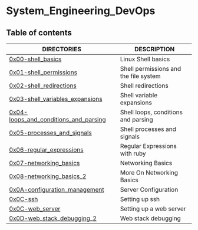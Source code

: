 # System_Engineering_DevOps

## Table of contents
DIRECTORIES | DESCRIPTION
--------- | -----------
[0x00-shell_basics](https://github.com/mikechege01/alx-system_engineering-devops/tree/master/0x00-shell_basics) | Linux Shell basics
[0x01-shell_permissions](https://github.com/mikechege01/alx-system_engineering-devops/tree/master/0x01-shell_permissions) | Shell permissions and the file system
[0x02-shell_redirections](https://github.com/mikechege01/alx-system_engineering-devops/tree/master/0x02-shell_redirections) | Shell redirections
[0x03-shell_variables_expansions](https://github.com/mikechege01/alx-system_engineering-devops/tree/master/0x03-shell_variables_expansions) | Shell variable expansions
[0x04-loops_and_conditions_and_parsing](https://github.com/mikechege01/alx-system_engineering-devops/tree/master/0x04-loops_and_conditions_parsing) | Shell loops, conditions and parsing
[0x05-processes_and_signals](https://github.com/mikechege01/alx-system_engineering-devops/tree/master/0x05-process_and_signals) | Shell processes and signals
[0x06-regular_expressions](https://github.com/mikechege01/alx-system_engineering-devops/tree/master/0x05-process_and_signals) | Regular Expressions with ruby
[0x07-networking_basics](https://github.com/mikechege01/alx-system_engineering-devops/tree/master/0x07-networking_basics) | Networking Basics
[0x08-networking_basics_2](https://github.com/mikechege01/alx-system_engineering-devops/tree/master/0x08-networking_basics_2) | More On Networking Basics
[0x0A-configuration_management](https://github.com/mikechege01/alx-system_engineering-devops/tree/master/0x0A-configuration_management) | Server Configuration
[0x0C-ssh](https://github.com/mikechege01/alx-system_engineering-devops/tree/master/0x0C-ssh) | Setting up ssh
[0x0C-web_server](https://github.com/mikechege01/alx-system_engineering-devops/tree/master/0x0C-web_server) | Setting up a web server
[0x0D-web_stack_debugging_2](https://github.com/mikechege01/alx-system_engineering-devops/tree/master/0x0D-web_stack_debugging_2) | Web stack debugging
